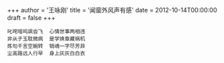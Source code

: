 +++
author = '王咏刚'
title = '闻窗外风声有感'
date = 2012-10-14T00:00:00
draft = false
+++

<div class="poem">

```
叱咤喑呜飒沓飞  心情世事两相违
非从子玉耽微病  是学焕章藏祸机
炼句千言空婉转  销魂一字尽芳菲
尘高路远人行早  身上灰灰白白衣
```

</div>
